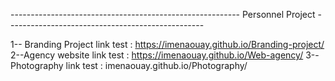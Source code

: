 --------------------------------------------------------- Personnel Project -------------------------------------------------

 1-- Branding Project link test : https://imenaouay.github.io/Branding-project/  
 2--Agency website link test  :  https://imenaouay.github.io/Web-agency/
 3--Photography link test : imenaouay.github.io/Photography/
